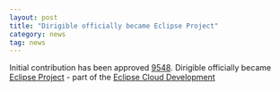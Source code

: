 ```yaml
---
layout: post
title: "Dirigible officially became Eclipse Project"
category: news
tag: news
---
```


Initial contribution has been approved
[9548](https://dev.eclipse.org/ipzilla/show_bug.cgi?id=9548). Dirigible officially became
[Eclipse Project](https://projects.eclipse.org/projects/ecd.dirigible) - part of the
[Eclipse Cloud Development](https://www.eclipse.org/ecd/)
